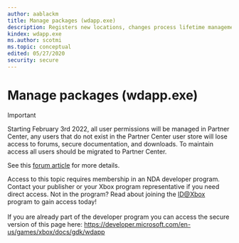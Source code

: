 ```yaml
---
author: aablackm
title: Manage packages (wdapp.exe)
description: Registers new locations, changes process lifetime management (PLM) states, removes, and manipulates settings for packages on Universal Windows Platform (UWP) devices.
kindex: wdapp.exe
ms.author: scotmi
ms.topic: conceptual
edited: 05/27/2020
security: secure
---
```


# Manage packages (wdapp.exe)
> [!IMPORTANT]
> Starting February 3rd 2022, all user permissions will be managed in Partner Center, any users that do not exist in the Partner Center user store will lose access to forums, secure documentation, and downloads. To maintain access all users should be migrated to Partner Center. <p></p>See this <a href="https://forums.xboxlive.com/articles/132187/breaking-change-user-access-for-forums-secure-docu.html">forum article</a> for more details.  

 Access to this topic requires membership in an NDA developer program. Contact your publisher or your Xbox program representative if you need direct access. Not in the program? Read about joining the <a href="https://www.xbox.com/Developers/id">ID@Xbox</a> program to gain access today!  <br/><br/>If you are already part of the developer program you can access the secure version of this page here: <a target="_blank" href="https://developer.microsoft.com/en-us/games/xbox/docs/gdk/wdapp">https://developer.microsoft.com/en-us/games/xbox/docs/gdk/wdapp</a>
